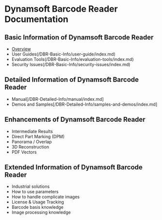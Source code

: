 # Dynamsoft Barcode Reader Documentation  
  
## Basic Information of Dynamsoft Barcode Reader  
- [Overview](/DBR-Basic-Info/overview/index.md)  
- User Guides(/DBR-Basic-Info/user-guide/index.md)  
- Evaluation Tools(/DBR-Basic-Info/evaluation-tools/index.md)  
- Security Issues(/DBR-Basic-Info/security-issues/index.md)  

## Detailed Information of Dynamsoft Barcode Reader  
- Manual[/DBR-Detailed-Info/manual/index.md]  
- Demos and Samples[/DBR-Detailed-Info/samples-and-demos/index.md]  

## Enhancements of Dynamsoft Barcode Reader  
- Intermediate Results  
- Direct Part Marking (DPM)  
- Panorama / Overlap  
- 3D Reconstruction    
- PDF Vectors  

## Extended Information of Dynamsoft Barcode Reader  
- Industrial solutions  
- How to use parameters  
-	How to handle complicate images  
-	License & Usage Tracking  
-	Barcode basis knowledge  
- Image processing knowledge  
